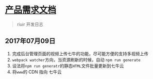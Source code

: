 # [产品需求文档](/)

> riuir 开发日志

## 2017年07月09日

1. 完成后台管理页面的视频上传七牛的功能，尽可能方便的支持多视频上传
2. `webpack watcher`方向，当资源刷新的时候，自动 `npm run generate`
3. 设法将`npm run generatr`的静态`HTML`文件批量更新到七牛云
4. 将`www`的 CDN 指向 七牛云
